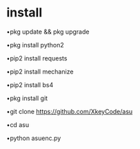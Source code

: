 # install 


•pkg update && pkg upgrade

•pkg install python2

•pip2 install requests

•pip2 install mechanize

•pip2 install bs4

•pkg install git

•git clone https://github.com/XkeyCode/asu

•cd asu

•python asuenc.py

